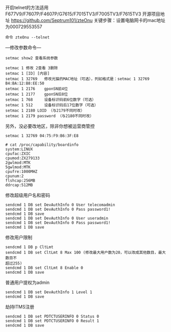 开启telnet的方法适用 F677V9/F7607P/F4607P/G7615/F7015TV3/F7005TV3/F7615TV3
开源项目地址 https://github.com/Septrum101/zteOnu
关键步骤：设置电脑网卡的mac地址为000729553557

```
命令 zteOnu --telnet
```

—修改参数命令—
```
setmac show2 查看系统参数
```

```
setmac 1 修改 2查看 3删除
setmac 1 [ID] [内容]
setmac 1 32769   修改光猫的MAC地址（可选），列如格式是：setmac 1 32769 B4:BA:12:B8:EE:50
setmac 1 2176    gponSN前4位
setmac 1 2177    gponSN后8位
setmac 1 768     设备标识码前6位数字（可选）
setmac 1 512     设备标识码后17位数字（可选）
setmac 1 2180 LOID （与2179不同时改）
setmac 1 2179 password （与2180不同时改）
```
另外，没必要改地区，除非你想被运营商管控

```
setmac 1 32769 04:75:F9:B6:3F:E8

# cat /proc/capability/boardinfo
system:LINUX
cpufac:ZXIC
cpumod:ZX279133
2gwlmod:MTK
5gwlmod:MTK
cpufre:1000MHZ
cpunum:2
flshcap:256MB
ddrcap:512MB
```

修改超级用户名和密码
```
sendcmd 1 DB set DevAuthInfo 0 User telecomadmin 
sendcmd 1 DB set DevAuthInfo 0 Pass password1!
sendcmd 1 DB save
sendcmd 1 DB set DevAuthInfo 0 User useradmin
sendcmd 1 DB set DevAuthInfo 0 Pass password1!
sendcmd 1 DB save
```

修改用户限制
```
sendcmd 1 DB p CltLmt
sendcmd 1 DB set CltLmt 8 Max 100 (修改最大用户数为20，可以改成其他数目，最大数目不
超过255)
sendcmd 1 DB set CltLmt 8 Enable 0
sendcmd 1 DB save
```

普通用户提权为admin
```
sendcmd 1 DB set DevAuthInfo 1 Level 1
sendcmd 1 DB save
```

劫持ITMS注册
```
sendcmd 1 DB set PDTCTUSERINFO 0 Status 0
sendcmd 1 DB set PDTCTUSERINFO 0 Result 1
sendcmd 1 DB save
```
